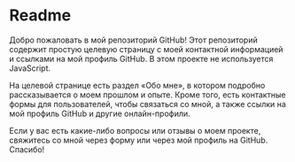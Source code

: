 

# Readme

Добро пожаловать в мой репозиторий GitHub! Этот репозиторий содержит простую целевую страницу с моей контактной информацией и ссылками на мой профиль GitHub. В этом проекте не используется JavaScript.

На целевой странице есть раздел «Обо мне», в котором подробно рассказывается о моем прошлом и опыте. Кроме того, есть контактные формы для пользователей, чтобы связаться со мной, а также ссылки на мой профиль GitHub и другие онлайн-профили.

Если у вас есть какие-либо вопросы или отзывы о моем проекте, свяжитесь со мной через форму или через мой профиль на GitHub. Спасибо!
